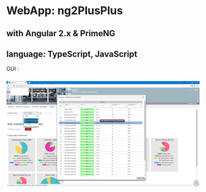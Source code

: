 # WebApp: ng2PlusPlus
## with Angular 2.x & PrimeNG
## language: TypeScript, JavaScript

GUI :
#####

![ng2plusplus](https://raw.githubusercontent.com/privet56/ng2PlusPlus/master/ng2plusplus.png)
